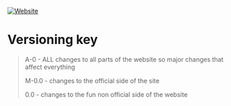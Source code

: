 [![Website](https://img.shields.io/badge/Link-NateSite-blue)](https://ex0rift.github.io/NateSite/)

<h1>Versioning key</h1>

>A-0 - ALL changes to all parts of the website so major changes that affect everything
>
>M-0.0 - changes to the official side of the site
>
>0.0 - changes to the fun non official side of the website

